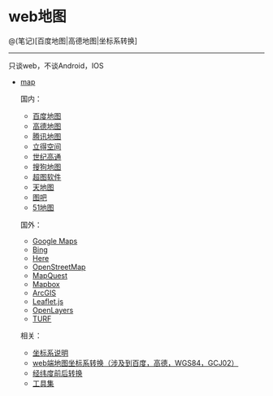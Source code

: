 # web地图

@(笔记)[百度地图|高德地图|坐标系转换]

-------------------

只谈web，不谈Android，IOS

- [map](https://github.com/lhywell/map/blob/master/README.md)

	国内：

	- [百度地图](https://github.com/lhywell/map/blob/master/1.1README.md)
	- [高德地图](https://github.com/lhywell/map/blob/master/1.2README.md)
	- [腾讯地图](https://github.com/lhywell/map/blob/master/1.3README.md)
	- [立得空间](https://github.com/lhywell/map/blob/master/1.4README.md)
	- [世纪高通](https://github.com/lhywell/map/blob/master/1.5README.md)
	- [搜狗地图](https://github.com/lhywell/map/blob/master/1.6README.md)
	- [超图软件](https://github.com/lhywell/map/blob/master/1.7README.md)
	- [天地图](https://github.com/lhywell/map/blob/master/1.8README.md)
	- [图吧](https://github.com/lhywell/map/blob/master/1.9README.md)
	- [51地图](https://github.com/lhywell/map/blob/master/1.901README.md)
	
	国外：

	- [Google Maps](https://github.com/lhywell/map/blob/master/2.0README.md)
	- [Bing](https://github.com/lhywell/map/blob/master/2.1README.md)
	- [Here](https://github.com/lhywell/map/blob/master/2.2README.md)
	- [OpenStreetMap](https://github.com/lhywell/map/blob/master/2.3README.md)
	- [MapQuest](https://github.com/lhywell/map/blob/master/2.4README.md)
	- [Mapbox](https://github.com/lhywell/map/blob/master/2.5README.md)
	- [ArcGIS](https://github.com/lhywell/map/blob/master/2.6README.md)
	- [Leaflet.js](https://github.com/lhywell/map/blob/master/2.7README.md)
	- [OpenLayers](https://github.com/lhywell/map/blob/master/2.8README.md)
	- [TURF](https://github.com/lhywell/map/blob/master/2.9README.md)

	相关：

	- [坐标系说明](https://github.com/lhywell/map/blob/master/3.0README.md)
	- [web端地图坐标系转换（涉及到百度，高德，WGS84，GCJ02）](https://github.com/lhywell/map/blob/master/3.1README.md)
	- [经纬度前后转换](https://github.com/lhywell/map/blob/master/3.2README.md)
	- [工具集](https://github.com/lhywell/map/blob/master/3.3README.md)




